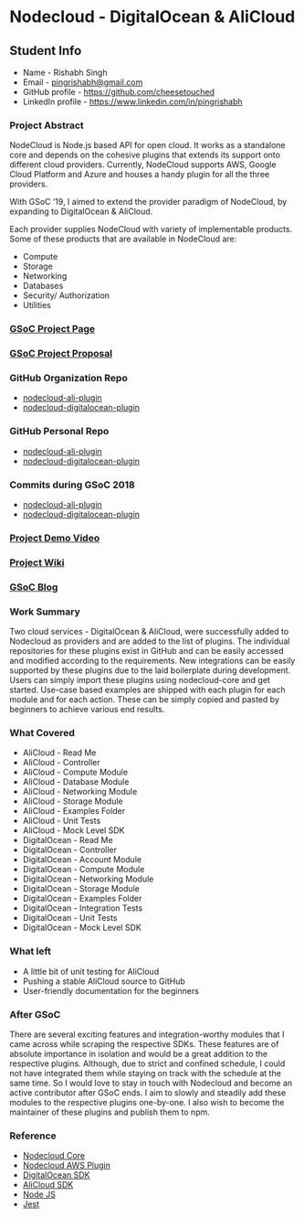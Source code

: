 # Nodecloud - DigitalOcean & AliCloud

## Student Info
  * Name - Rishabh Singh
  * Email - pingrishabh@gmail.com
  * GitHub profile - https://github.com/cheesetouched
  * LinkedIn profile - https://www.linkedin.com/in/pingrishabh
  
### Project Abstract
NodeCloud is Node.js based API for open cloud. It works as a standalone core and depends on the cohesive plugins that extends its support onto different cloud providers. Currently, NodeCloud supports AWS, Google Cloud Platform and Azure and houses a handy plugin for all the three providers.

With GSoC ‘19, I aimed to extend the provider paradigm of NodeCloud, by expanding to DigitalOcean & AliCloud.

Each provider supplies NodeCloud with variety of implementable products. Some of these products that are available in NodeCloud are:
  * Compute
  * Storage
  * Networking
  * Databases
  * Security/ Authorization
  * Utilities


### [GSoC Project Page](https://summerofcode.withgoogle.com/projects/#4928846581727232)

### [GSoC Project Proposal](https://docs.google.com/document/d/1ApSt8RShhIczdwSi-a-IYj7N4HKnRDWpSe20vFWYCTw/edit?usp=sharing)

### GitHub Organization Repo
  * [nodecloud-ali-plugin](https://github.com/cloudlibz/nodecloud-ali-plugin)
  * [nodecloud-digitalocean-plugin](https://github.com/cloudlibz/nodecloud-digitalocean-plugin)

### GitHub Personal Repo
  * [nodecloud-ali-plugin](https://github.com/Cheesetouched/nodecloud-ali-plugin)
  * [nodecloud-digitalocean-plugin](https://github.com/Cheesetouched/nodecloud-digitalocean-plugin)

### Commits during GSoC 2018
  * [nodecloud-ali-plugin](https://github.com/cloudlibz/nodecloud-ali-plugin/commits?author=Cheesetouched)
  * [nodecloud-digitalocean-plugin](https://github.com/cloudlibz/nodecloud-digitalocean-plugin/commits?author=Cheesetouched)

### [Project Demo Video](http://LinkToDemoVideo)

### [Project Wiki](https://github.com/cloudlibz/nodecloud/projects/3)

### [GSoC Blog](https://medium.com/nodecloud-19)

### Work Summary
Two cloud services - DigitalOcean & AliCloud, were successfully added to Nodecloud as providers and are added to the list of plugins. The individual repositories for these plugins exist in GitHub and can be easily accessed and modified according to the requirements. New integrations can be easily supported by these plugins due to the laid boilerplate during development. Users can simply import these plugins using nodecloud-core and get started. Use-case based examples are shipped with each plugin for each module and for each action. These can be simply copied and pasted by beginners to achieve various end results. 

### What Covered
  * AliCloud - Read Me
  * AliCloud - Controller
  * AliCloud - Compute Module
  * AliCloud - Database Module
  * AliCloud - Networking Module
  * AliCloud - Storage Module
  * AliCloud - Examples Folder
  * AliCloud - Unit Tests
  * AliCloud - Mock Level SDK
  * DigitalOcean - Read Me
  * DigitalOcean - Controller
  * DigitalOcean - Account Module
  * DigitalOcean - Compute Module
  * DigitalOcean - Networking Module
  * DigitalOcean - Storage Module
  * DigitalOcean - Examples Folder
  * DigitalOcean - Integration Tests
  * DigitalOcean - Unit Tests
  * DigitalOcean - Mock Level SDK

### What left
  * A little bit of unit testing for AliCloud
  * Pushing a stable AliCloud source to GitHub
  * User-friendly documentation for the beginners

### After GSoC
There are several exciting features and integration-worthy modules that I came across while scraping the respective SDKs. These features are of absolute importance in isolation and would be a great addition to the respective plugins. Although, due to strict and confined schedule, I could not have integrated them while staying on track with the schedule at the same time. So I would love to stay in touch with Nodecloud and become an active contributor after GSoC ends. I aim to slowly and steadily add these modules to the respective plugins one-by-one. I also wish to become the maintainer of these plugins and publish them to npm.

### Reference
* [Nodecloud Core](https://github.com/cloudlibz/nodecloud)
* [Nodecloud AWS Plugin](https://github.com/cloudlibz/nodecloud-aws-plugin)
* [DigitalOcean SDK](https://www.npmjs.com/package/digitalocean)
* [AliCloud SDK](https://www.npmjs.com/package/@alicloud/pop-core)
* [Node JS](https://nodejs.org/en)
* [Jest](https://jestjs.io)
